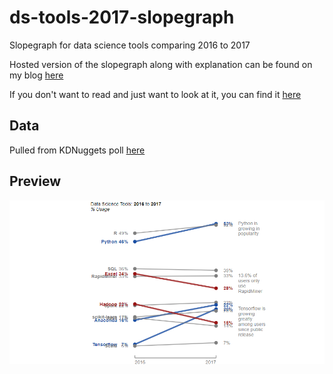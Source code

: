 # ds-tools-2017-slopegraph
Slopegraph for data science tools comparing 2016 to 2017


Hosted version of the slopegraph along with explanation can be found on my blog [here](https://mwburke.github.io/2017/12/28/slopegraph-vs-barchart.html)

If you don't want to read and just want to look at it, you can find it [here](http://bl.ocks.org/mwburke/9873c09ac6c21d6ac9153e54892cf5ec)

## Data

Pulled from KDNuggets poll [here](https://www.kdnuggets.com/2017/05/poll-analytics-data-science-machine-learning-software-leaders.html/2)

## Preview

![preview](/preview.png)
